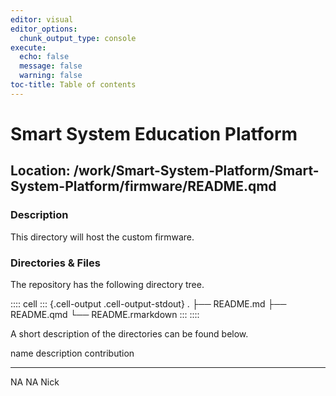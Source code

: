 ```yaml
---
editor: visual
editor_options:
  chunk_output_type: console
execute:
  echo: false
  message: false
  warning: false
toc-title: Table of contents
---
```


# Smart System Education Platform

## Location: /work/Smart-System-Platform/Smart-System-Platform/firmware/README.qmd

### Description

This directory will host the custom firmware.

### Directories & Files

The repository has the following directory tree.

:::: cell
::: {.cell-output .cell-output-stdout}
    .
    ├── README.md
    ├── README.qmd
    └── README.rmarkdown
:::
::::

A short description of the directories can be found below.

  name   description   contribution
  ------ ------------- --------------
  NA     NA            Nick
